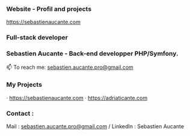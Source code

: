 ### Website - Profil and projects

https://sebastienaucante.com

### Full-stack developer

### Sebastien Aucante - Back-end developper PHP/Symfony.
📫 To reach me: sebastien.aucante.pro@gmail.com

### My Projects

· https://sebastienaucante.com
· https://adriaticante.com

### Contact :
Mail : sebastien.aucante.pro@gmail.com /
LinkedIn : Sebastien Aucante

<!--
**Aucante/Aucante** is a ✨ _special_ ✨ repository because its `README.md` (this file) appears on your GitHub profile.

-->
